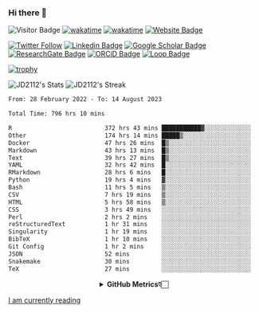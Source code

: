 ### Hi there 👋
![Visitor Badge](https://visitor-badge.laobi.icu/badge?page_id=JD2112.JD2112)
[![wakatime](https://github.com/JD2112/JD2112/actions/workflows/waka-readme.yml/badge.svg)](https://github.com/JD2112/JD2112/actions/workflows/waka-readme.yml)
[![wakatime](https://wakatime.com/badge/user/fe95275f-909a-4147-a45d-624981173898.svg)](https://wakatime.com/@fe95275f-909a-4147-a45d-624981173898)
[![Website Badge](https://img.shields.io/badge/website-informational?style=flat-square)](http://jyotirmoydas.netlify.app)

[![Twitter Follow](https://img.shields.io/twitter/follow/jyotirmoy21?style=social)](https://twitter.com/jyotirmoy21)
[![Linkedin Badge](https://img.shields.io/badge/-jyotirmoy-blue?style=plastic&logo=Linkedin&logoColor=white&link=https://www.linkedin.com/in/dasjyotirmoy/)](https://www.linkedin.com/in/dasjyotirmoy/)
[![Google Scholar Badge](https://img.shields.io/badge/-jyotirmoy-blue?style=plastic&logo=GoogleScholar&logoColor=white&link=https://scholar.google.se/citations?user=IMBYOv8AAAAJ&hl=en)](https://scholar.google.se/citations?user=IMBYOv8AAAAJ&hl=en)
[![ResearchGate Badge](https://img.shields.io/badge/-jyotirmoy-cyan?style=plastic&logo=ResearchGate&logoColor=white&link=https://www.researchgate.net/profile/Jyotirmoy-Das-3)](https://www.researchgate.net/profile/Jyotirmoy-Das-3)
[![ORCiD Badge](https://img.shields.io/badge/-jyotirmoy-green?style=plastic&logo=orcid&logoColor=white&link=https://orcid.org/0000-0002-5649-4658)](https://orcid.org/0000-0002-5649-4658)
[![Loop Badge](https://img.shields.io/badge/-jyotirmoy-orange?style=plastic&logo=Loop&logoColor=white&link=https://loop.frontiersin.org/people/1519976/overview)](https://loop.frontiersin.org/people/1519976/overview)

[![trophy](https://github-profile-trophy.vercel.app/?username=JD2112)](https://github.com/ryo-ma/github-profile-trophy)

<!--
**JD2112/JD2112** is a ✨ _special_ ✨ repository because its `README.md` (this file) appears on your GitHub profile.

Here are some ideas to get you started:

- 🔭 I’m currently working on ...
- 🌱 I’m currently learning ...
- 👯 I’m looking to collaborate on ...
- 🤔 I’m looking for help with ...
- 💬 Ask me about ...
- 📫 How to reach me: ...
- 😄 Pronouns: ...
- ⚡ Fun fact: ...
![JD2112's Top Languages](https://github-readme-stats.vercel.app/api/top-langs/?username=JD2112&theme=vue-dark&show_icons=true&hide_border=true&layout=compact)
-->
![JD2112's Stats](https://github-readme-stats.vercel.app/api?username=JD2112&theme=vue-dark&show_icons=true&hide_border=true&count_private=true)
![JD2112's Streak](https://github-readme-streak-stats.herokuapp.com/?user=JD2112&theme=vue-dark&hide_border=true)





<!--START_SECTION:waka-->

```txt
From: 28 February 2022 - To: 14 August 2023

Total Time: 796 hrs 10 mins

R                          372 hrs 43 mins ███████████▓░░░░░░░░░░░░░   46.82 %
Other                      174 hrs 14 mins █████▒░░░░░░░░░░░░░░░░░░░   21.89 %
Docker                     47 hrs 26 mins  █▒░░░░░░░░░░░░░░░░░░░░░░░   05.96 %
Markdown                   43 hrs 13 mins  █▒░░░░░░░░░░░░░░░░░░░░░░░   05.43 %
Text                       39 hrs 27 mins  █▒░░░░░░░░░░░░░░░░░░░░░░░   04.96 %
YAML                       32 hrs 42 mins  █░░░░░░░░░░░░░░░░░░░░░░░░   04.11 %
RMarkdown                  28 hrs 6 mins   █░░░░░░░░░░░░░░░░░░░░░░░░   03.53 %
Python                     19 hrs 4 mins   ▓░░░░░░░░░░░░░░░░░░░░░░░░   02.40 %
Bash                       11 hrs 5 mins   ▒░░░░░░░░░░░░░░░░░░░░░░░░   01.39 %
CSV                        7 hrs 19 mins   ▒░░░░░░░░░░░░░░░░░░░░░░░░   00.92 %
HTML                       5 hrs 58 mins   ▒░░░░░░░░░░░░░░░░░░░░░░░░   00.75 %
CSS                        3 hrs 49 mins   ░░░░░░░░░░░░░░░░░░░░░░░░░   00.48 %
Perl                       2 hrs 2 mins    ░░░░░░░░░░░░░░░░░░░░░░░░░   00.26 %
reStructuredText           1 hr 31 mins    ░░░░░░░░░░░░░░░░░░░░░░░░░   00.19 %
Singularity                1 hr 19 mins    ░░░░░░░░░░░░░░░░░░░░░░░░░   00.17 %
BibTeX                     1 hr 10 mins    ░░░░░░░░░░░░░░░░░░░░░░░░░   00.15 %
Git Config                 1 hr 2 mins     ░░░░░░░░░░░░░░░░░░░░░░░░░   00.13 %
JSON                       52 mins         ░░░░░░░░░░░░░░░░░░░░░░░░░   00.11 %
Snakemake                  30 mins         ░░░░░░░░░░░░░░░░░░░░░░░░░   00.06 %
TeX                        27 mins         ░░░░░░░░░░░░░░░░░░░░░░░░░   00.06 %
```

<!--END_SECTION:waka-->

<div align="center">
    <details>
        <summary><b>GitHub Metrics👇🏻</b></summary>
    <br>
        
[Get Details](https://metrics.lecoq.io/insights/JD2112)
    </details>
</div>

<a target="_blank" href="https://www.goodreads.com/user/show/21242415-jyotirmoy-das">I am currently reading</a>


